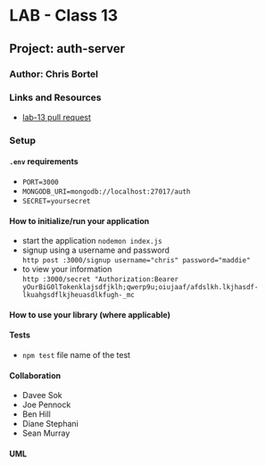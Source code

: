 # LAB - Class 13

## Project: auth-server

### Author: Chris Bortel

### Links and Resources

- [lab-13 pull request](https://github.com/Chris-Bortel-401-advanced-javascript/auth-server-access-control/pull/1)
<!-- - [ci/cd](http://xyz.com) (GitHub Actions)
- [back-end server url](http://xyz.com) (when applicable)
- [front-end application](http://xyz.com) (when applicable) -->

### Setup

#### `.env` requirements

- `PORT=3000`
- `MONGODB_URI=mongodb://localhost:27017/auth`
- `SECRET=yoursecret`

#### How to initialize/run your application

- start the application `nodemon index.js`
- signup using a username and password <br>
  `http post :3000/signup username="chris" password="maddie"`
- to view your information <br>
  `http :3000/secret "Authorization:Bearer yOurBiG0lTokenklajsdfjklh;qwerp9u;oiujaaf/afdslkh.lkjhasdf-lkuahgsdflkjheuasdlkfugh-_mc`

#### How to use your library (where applicable)

#### Tests

- `npm test` file name of the test
<!-- - How do you run tests?
- Any tests of note?
- Describe any tests that you did not complete, skipped, etc -->

#### Collaboration

- Davee Sok
- Joe Pennock
- Ben Hill
- Diane Stephani
- Sean Murray

#### UML

<!-- Link to an image of the UML for your application and response to events -->

